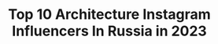---
title: Top 10 Architecture Instagram Influencers In Russia in 2023
description: >-
  Find top architecture Instagram influencers in Russia in 2023. Most popular hashtags: #architecture #photography #architecturephotography.
platform: Instagram
hits: 172
text_top: Identify the most popular Instagram influencers on inBeat.
text_bottom: inBeat aggregates 172 Instagram influencers like this in Russia for you to contact.
profiles:
  - username: "kamillahanapova"
    fullname: >-
      Photographer/Collage Artist
    bio: >-
      @hasselblad Master 📍Saint-Petersburg/Moscow/Maykop 🔗 beauty, album covers, collages, architecture,retouch Personal @kamilla_hanapova portfolio📌
    location: "Russia"
    followers: 22937
    engagement: 815
    commentsToLikes: 0.014961
    id: ck0u0e4uttj0r0i19kgezrncw
    verified: false
    hashtags: ""
  - username: "nukeproofsuit"
    fullname: >-
      
    bio: >-
      🗺 Director of Architecture ⠀⠀⠀⠀⠀⠀ 🏢 #chasingstraightfacades 📬 nukeproofsuitIG@gmail.com 🎭 ArchDaily Top Inspirational Feed to Follow👇🏼
    location: "Russia"
    followers: 22895
    engagement: 342
    commentsToLikes: 0.073359
    id: ck15t1pjnfwml0i192b0xj1n2
    verified: false
    hashtags: "#archi, #sdmfeatures, #architecturephotography, #architecture"
  - username: "northern.friend"
    fullname: >-
      Arseniy Kotov
    bio: >-
      ☭ Architecture and life in post-soviet world ✉ DM for ad/collab/partnership 💌 @galleriartsight for prints
    location: "Russia"
    followers: 152814
    engagement: 834
    commentsToLikes: 0.007358
    id: ck0uawwyidbij0i195coapz6g
    verified: false
    hashtags: ""
  - username: "meau"
    fullname: >-
      Meau | Minimal
    bio: >-
      Architecture, minimalism & Eastern Europe ⠀ You can see more @meau at @seemoremeau
    location: "Russia"
    followers: 6114
    engagement: 975
    commentsToLikes: 0.036530
    id: ck9wd49mze0170j784h1fuoho
    verified: false
    hashtags: "#ffa"
  - username: "sokolovvvaa"
    fullname: >-
      🦊
    bio: >-
      21 y.o 💄| 👩🏽‍🎓Student St.Petersburg State University of Architecture and Civil Engineering💁🏽Departament of Economic...SPBGASU
    location: "Russia"
    followers: 5361
    engagement: 818
    commentsToLikes: 0.019157
    id: ckap0270loe7d0i78542xsmwx
    verified: false
    hashtags: "#21"
  - username: "xenia_klassen"
    fullname: >-
      Xenia Klassen
    bio: >-
      | ARCHITECTURE • & • URBAN SKETCHING | | Tomsk • Russia |
    location: "Russia"
    followers: 14691
    engagement: 826
    commentsToLikes: 0.015869
    id: ck0tyw9qsobvw0i19ckudfq3h
    verified: false
    hashtags: "#archisketcher, #urbansketch, #urbansketchers, #architecture"
  - username: "erfan.agazadeh.1997"
    fullname: >-
      💲  PAPANIN GUL BALASI 💲
    bio: >-
      iyi ki sevmişim seni e ❤ . ❄1376/10/05 . 🏛uni_azad . 📐architecture . 🥊 kickboxing
    location: "Russia"
    followers: 21767
    engagement: 301
    commentsToLikes: 0.069651
    id: ck8t1kfq4w3zj0j78yezcgpm6
    verified: false
    hashtags: "#gangboy, #photography, #gangster, #zona"
  - username: "madebyvadim"
    fullname: >-
      Vadim Sherbakov
    bio: >-
      🎥 Award winning aerial videographer 📸 Architecture & cityscape photographer 🎞 Work featured in HBO • Netflix • Showtime • DJI • Irix• PolarPro New 🎥↓
    location: "Russia"
    followers: 30392
    engagement: 399
    commentsToLikes: 0.042267
    id: ck0u9obicacp20i19nbrq6x5o
    verified: false
    hashtags: "#liveinterview, #travel, #landscapephotography, #interview"
  - username: "trafartstickers"
    fullname: >-
      Георгий
    bio: >-
      🌑 George. 1️⃣9️⃣ y. o. 📷 Take pictures.🔦 Urban explorer. ✏️ Studying architecture.📝 Writing & Poetry.
    location: "Russia"
    followers: 5185
    engagement: 1263
    commentsToLikes: 0.016201
    id: ck9hbghlogqgl0j787s5s9qdh
    verified: false
    hashtags: "#msk, #moscowmoscow, #loves, #beautifuldestinations"
  - username: "think.differrent"
    fullname: >-
      Vlad Vinogradov
    bio: >-
      #Travels #Urbex #Architecture 🏠Russia, Samara 🚷Есть много других мест
    location: "Russia"
    followers: 6233
    engagement: 674
    commentsToLikes: 0.034424
    id: ck14goxdq6bad0i199wcx9vrl
    verified: false
    hashtags: "#sovietarchitecture, #abandoned, #nyc, #socialistmodernism"
---